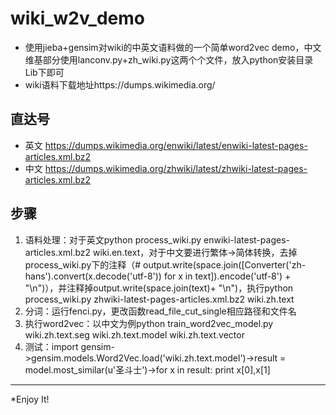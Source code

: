 # wiki_w2v_demo
* 使用jieba+gensim对wiki的中英文语料做的一个简单word2vec demo，中文维基部分使用lanconv.py+zh_wiki.py这两个个文件，放入python安装目录Lib下即可
* wiki语料下载地址https://dumps.wikimedia.org/

## 直达号
* 英文 https://dumps.wikimedia.org/enwiki/latest/enwiki-latest-pages-articles.xml.bz2
* 中文 https://dumps.wikimedia.org/zhwiki/latest/zhwiki-latest-pages-articles.xml.bz2

## 步骤
1. 语料处理：对于英文python process_wiki.py enwiki-latest-pages-articles.xml.bz2 wiki.en.text，对于中文要进行繁体->简体转换，去掉process_wiki.py下的注释（# output.write(space.join([Converter('zh-hans').convert(x.decode('utf-8')) for x in text]).encode('utf-8') + "\n")），并注释掉output.write(space.join(text)+ "\n")，执行python process_wiki.py zhwiki-latest-pages-articles.xml.bz2 wiki.zh.text
2. 分词：运行fenci.py，更改函数read_file_cut_single相应路径和文件名
3. 执行word2vec：以中文为例python train_word2vec_model.py wiki.zh.text.seg wiki.zh.text.model wiki.zh.text.vector
4. 测试：import gensim->gensim.models.Word2Vec.load('wiki.zh.text.model')->result = model.most_similar(u'圣斗士')->for x in result: print x[0],x[1]

----
*Enjoy It!
